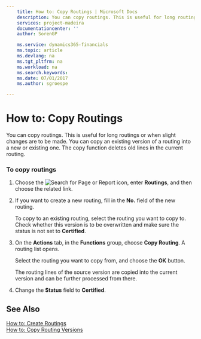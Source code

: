 ```yaml
---
    title: How to: Copy Routings | Microsoft Docs
    description: You can copy routings. This is useful for long routings or when slight changes are to be made. You can copy an existing version of a routing into a new or existing one. The copy function deletes old lines in the current routing.
    services: project-madeira
    documentationcenter: ''
    author: SorenGP

    ms.service: dynamics365-financials
    ms.topic: article
    ms.devlang: na
    ms.tgt_pltfrm: na
    ms.workload: na
    ms.search.keywords:
    ms.date: 07/01/2017
    ms.author: sgroespe

---
```

# How to: Copy Routings
You can copy routings. This is useful for long routings or when slight changes are to be made. You can copy an existing version of a routing into a new or existing one. The copy function deletes old lines in the current routing.  
  
### To copy routings  
  
1.  Choose the ![Search for Page or Report](media/ui-search/search_small.png "Search for Page or Report icon") icon, enter **Routings**, and then choose the related link.  
  
2.  If you want to create a new routing, fill in the **No.** field of the new routing.  
  
     To copy to an existing routing, select the routing you want to copy to. Check whether this version is to be overwritten and make sure the status is not set to **Certified**.  
  
3.  On the **Actions** tab, in the **Functions** group, choose **Copy Routing**. A routing list opens.  
  
     Select the routing you want to copy from, and choose the **OK** button.  
  
     The routing lines of the source version are copied into the current version and can be further processed from there.  
  
4.  Change the **Status** field to **Certified**.  
  
## See Also  
 [How to: Create Routings](../how-to-create-routings.md)   
 [How to: Copy Routing Versions](../how-to-copy-routing-versions.md)